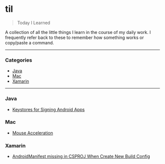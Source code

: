 # til

> Today I Learned

A collection of all the little things I learn in the course of my daily work.  I frequently refer back to these to remember how something works or copy/paste a command.

---

### Categories

* [Java](#java)
* [Mac](#mac)
* [Xamarin](#xamarin)

---

### Java

- [Keystores for Signing Android Apps](java/keystore-for-signing-android-apps.md)

### Mac

- [Mouse Acceleration](mac/mouse-acceleration.md)

### Xamarin

- [AndroidManifest missing in CSPROJ When Create New Build Config](xamarin/androidmanifest-missing-after-new-build-config.md)


